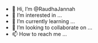 - 👋 Hi, I’m @RaudhaJannah
- 👀 I’m interested in ...
- 🌱 I’m currently learning ...
- 💞️ I’m looking to collaborate on ...
- 📫 How to reach me ...

<!---
RaudhaJannah/RaudhaJannah is a ✨ special ✨ repository because its `README.md` (this file) appears on your GitHub profile.
You can click the Preview link to take a look at your changes.
--->
